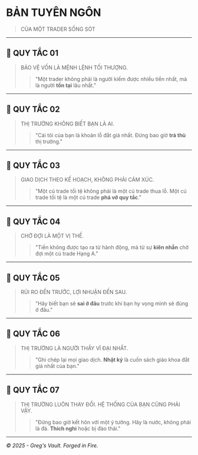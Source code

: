 
# BẢN TUYÊN NGÔN
> CỦA MỘT TRADER SỐNG SÓT

---

## 📜 QUY TẮC 01
> BẢO VỆ VỐN LÀ MỆNH LỆNH TỐI THƯỢNG.
>
> > "Một trader không phải là người kiếm được nhiều tiền nhất, mà là người **tồn tại** lâu nhất."

---

## 📜 QUY TẮC 02
> THỊ TRƯỜNG KHÔNG BIẾT BẠN LÀ AI.
>
> > "Cái tôi của bạn là khoản lỗ đắt giá nhất. Đừng bao giờ **trả thù** thị trường."

---

## 📜 QUY TẮC 03
> GIAO DỊCH THEO KẾ HOẠCH, KHÔNG PHẢI CẢM XÚC.
>
> > "Một cú trade tồi tệ không phải là một cú trade thua lỗ. Một cú trade tồi tệ là một cú trade **phá vỡ quy tắc**."

---

## 📜 QUY TẮC 04
> CHỜ ĐỢI LÀ MỘT VỊ THẾ.
>
> > "Tiền không được tạo ra từ hành động, mà từ sự **kiên nhẫn** chờ đợi một cú trade Hạng A."

---

## 📜 QUY TẮC 05
> RỦI RO ĐẾN TRƯỚC, LỢI NHUẬN ĐẾN SAU.
>
> > "Hãy biết bạn sẽ **sai ở đâu** trước khi bạn hy vọng mình sẽ đúng ở đâu."

---

## 📜 QUY TẮC 06
> THỊ TRƯỜNG LÀ NGƯỜI THẦY VĨ ĐẠI NHẤT.
>
> > "Ghi chép lại mọi giao dịch. **Nhật ký** là cuốn sách giáo khoa đắt giá nhất của bạn."

---

## 📜 QUY TẮC 07
> THỊ TRƯỜNG LUÔN THAY ĐỔI. HỆ THỐNG CỦA BẠN CŨNG PHẢI VẬY.
>
> > "Đừng bao giờ kết hôn với một ý tưởng. Hãy là nước, không phải là đá. **Thích nghi** hoặc bị đào thải."

---
*&copy; 2025 - Greg's Vault. Forged in Fire.*
